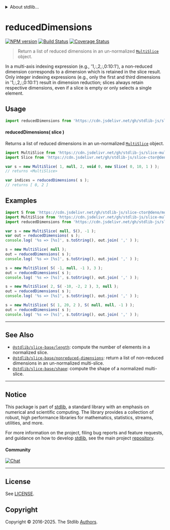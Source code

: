<!--

@license Apache-2.0

Copyright (c) 2023 The Stdlib Authors.

Licensed under the Apache License, Version 2.0 (the "License");
you may not use this file except in compliance with the License.
You may obtain a copy of the License at

   http://www.apache.org/licenses/LICENSE-2.0

Unless required by applicable law or agreed to in writing, software
distributed under the License is distributed on an "AS IS" BASIS,
WITHOUT WARRANTIES OR CONDITIONS OF ANY KIND, either express or implied.
See the License for the specific language governing permissions and
limitations under the License.

-->


<details>
  <summary>
    About stdlib...
  </summary>
  <p>We believe in a future in which the web is a preferred environment for numerical computation. To help realize this future, we've built stdlib. stdlib is a standard library, with an emphasis on numerical and scientific computation, written in JavaScript (and C) for execution in browsers and in Node.js.</p>
  <p>The library is fully decomposable, being architected in such a way that you can swap out and mix and match APIs and functionality to cater to your exact preferences and use cases.</p>
  <p>When you use stdlib, you can be absolutely certain that you are using the most thorough, rigorous, well-written, studied, documented, tested, measured, and high-quality code out there.</p>
  <p>To join us in bringing numerical computing to the web, get started by checking us out on <a href="https://github.com/stdlib-js/stdlib">GitHub</a>, and please consider <a href="https://opencollective.com/stdlib">financially supporting stdlib</a>. We greatly appreciate your continued support!</p>
</details>

# reducedDimensions

[![NPM version][npm-image]][npm-url] [![Build Status][test-image]][test-url] [![Coverage Status][coverage-image]][coverage-url] <!-- [![dependencies][dependencies-image]][dependencies-url] -->

> Return a list of reduced dimensions in an un-normalized [`MultiSlice`][@stdlib/slice/multi] object.

<!-- Section to include introductory text. Make sure to keep an empty line after the intro `section` element and another before the `/section` close. -->

<section class="intro">

In a multi-axis indexing expression (e.g., '1,:,2,:,0:10:1'), a non-reduced dimension corresponds to a dimension which is retained in the slice result. Only integer indexing expressions (e.g., only the first and third dimensions in '1,:,2,:,0:10:1') result in dimension reduction; slices always retain respective dimensions, even if a slice is empty or only selects a single element.

</section>

<!-- /.intro -->

<!-- Package usage documentation. -->



<section class="usage">

## Usage

```javascript
import reducedDimensions from 'https://cdn.jsdelivr.net/gh/stdlib-js/slice-base-reduced-dimensions@deno/mod.js';
```

<a name="main"></a>

#### reducedDimensions( slice )

Returns a list of reduced dimensions in an un-normalized [`MultiSlice`][@stdlib/slice/multi] object.

```javascript
import MultiSlice from 'https://cdn.jsdelivr.net/gh/stdlib-js/slice-multi@deno/mod.js';
import Slice from 'https://cdn.jsdelivr.net/gh/stdlib-js/slice-ctor@deno/mod.js';

var s = new MultiSlice( 1, null, 2, void 0, new Slice( 0, 10, 1 ) );
// returns <MultiSlice>

var indices = reducedDimensions( s );
// returns [ 0, 2 ]
```

</section>

<!-- /.usage -->

<!-- Package usage notes. Make sure to keep an empty line after the `section` element and another before the `/section` close. -->

<section class="notes">

</section>

<!-- /.notes -->

<!-- Package usage examples. -->

<section class="examples">

## Examples

<!-- eslint no-undef: "error" -->

<!-- eslint-disable new-cap -->

```javascript
import S from 'https://cdn.jsdelivr.net/gh/stdlib-js/slice-ctor@deno/mod.js';
import MultiSlice from 'https://cdn.jsdelivr.net/gh/stdlib-js/slice-multi@deno/mod.js';
import reducedDimensions from 'https://cdn.jsdelivr.net/gh/stdlib-js/slice-base-reduced-dimensions@deno/mod.js';

var s = new MultiSlice( null, S(), -1 );
var out = reducedDimensions( s );
console.log( '%s => [%s]', s.toString(), out.join( ',' ) );

s = new MultiSlice( null );
out = reducedDimensions( s );
console.log( '%s => [%s]', s.toString(), out.join( ',' ) );

s = new MultiSlice( S( -1, null, -1 ), 3 );
out = reducedDimensions( s );
console.log( '%s => [%s]', s.toString(), out.join( ',' ) );

s = new MultiSlice( 2, S( -10, -2, 2 ), 3, null );
out = reducedDimensions( s );
console.log( '%s => [%s]', s.toString(), out.join( ',' ) );

s = new MultiSlice( S( 1, 20, 2 ), S( null, null, -1 ) );
out = reducedDimensions( s );
console.log( '%s => [%s]', s.toString(), out.join( ',' ) );
```

</section>

<!-- /.examples -->

<!-- Section to include cited references. If references are included, add a horizontal rule *before* the section. Make sure to keep an empty line after the `section` element and another before the `/section` close. -->

<section class="references">

</section>

<!-- /.references -->

<!-- Section for related `stdlib` packages. Do not manually edit this section, as it is automatically populated. -->

<section class="related">

* * *

## See Also

-   <span class="package-name">[`@stdlib/slice-base/length`][@stdlib/slice/base/length]</span><span class="delimiter">: </span><span class="description">compute the number of elements in a normalized slice.</span>
-   <span class="package-name">[`@stdlib/slice-base/nonreduced-dimensions`][@stdlib/slice/base/nonreduced-dimensions]</span><span class="delimiter">: </span><span class="description">return a list of non-reduced dimensions in an un-normalized multi-slice.</span>
-   <span class="package-name">[`@stdlib/slice-base/shape`][@stdlib/slice/base/shape]</span><span class="delimiter">: </span><span class="description">compute the shape of a normalized multi-slice.</span>

</section>

<!-- /.related -->

<!-- Section for all links. Make sure to keep an empty line after the `section` element and another before the `/section` close. -->


<section class="main-repo" >

* * *

## Notice

This package is part of [stdlib][stdlib], a standard library with an emphasis on numerical and scientific computing. The library provides a collection of robust, high performance libraries for mathematics, statistics, streams, utilities, and more.

For more information on the project, filing bug reports and feature requests, and guidance on how to develop [stdlib][stdlib], see the main project [repository][stdlib].

#### Community

[![Chat][chat-image]][chat-url]

---

## License

See [LICENSE][stdlib-license].


## Copyright

Copyright &copy; 2016-2025. The Stdlib [Authors][stdlib-authors].

</section>

<!-- /.stdlib -->

<!-- Section for all links. Make sure to keep an empty line after the `section` element and another before the `/section` close. -->

<section class="links">

[npm-image]: http://img.shields.io/npm/v/@stdlib/slice-base-reduced-dimensions.svg
[npm-url]: https://npmjs.org/package/@stdlib/slice-base-reduced-dimensions

[test-image]: https://github.com/stdlib-js/slice-base-reduced-dimensions/actions/workflows/test.yml/badge.svg?branch=main
[test-url]: https://github.com/stdlib-js/slice-base-reduced-dimensions/actions/workflows/test.yml?query=branch:main

[coverage-image]: https://img.shields.io/codecov/c/github/stdlib-js/slice-base-reduced-dimensions/main.svg
[coverage-url]: https://codecov.io/github/stdlib-js/slice-base-reduced-dimensions?branch=main

<!--

[dependencies-image]: https://img.shields.io/david/stdlib-js/slice-base-reduced-dimensions.svg
[dependencies-url]: https://david-dm.org/stdlib-js/slice-base-reduced-dimensions/main

-->

[chat-image]: https://img.shields.io/gitter/room/stdlib-js/stdlib.svg
[chat-url]: https://app.gitter.im/#/room/#stdlib-js_stdlib:gitter.im

[stdlib]: https://github.com/stdlib-js/stdlib

[stdlib-authors]: https://github.com/stdlib-js/stdlib/graphs/contributors

[umd]: https://github.com/umdjs/umd
[es-module]: https://developer.mozilla.org/en-US/docs/Web/JavaScript/Guide/Modules

[deno-url]: https://github.com/stdlib-js/slice-base-reduced-dimensions/tree/deno
[deno-readme]: https://github.com/stdlib-js/slice-base-reduced-dimensions/blob/deno/README.md
[umd-url]: https://github.com/stdlib-js/slice-base-reduced-dimensions/tree/umd
[umd-readme]: https://github.com/stdlib-js/slice-base-reduced-dimensions/blob/umd/README.md
[esm-url]: https://github.com/stdlib-js/slice-base-reduced-dimensions/tree/esm
[esm-readme]: https://github.com/stdlib-js/slice-base-reduced-dimensions/blob/esm/README.md
[branches-url]: https://github.com/stdlib-js/slice-base-reduced-dimensions/blob/main/branches.md

[stdlib-license]: https://raw.githubusercontent.com/stdlib-js/slice-base-reduced-dimensions/main/LICENSE

[@stdlib/slice/multi]: https://github.com/stdlib-js/slice-multi/tree/deno

<!-- <related-links> -->

[@stdlib/slice/base/length]: https://github.com/stdlib-js/slice-base-length/tree/deno

[@stdlib/slice/base/nonreduced-dimensions]: https://github.com/stdlib-js/slice-base-nonreduced-dimensions/tree/deno

[@stdlib/slice/base/shape]: https://github.com/stdlib-js/slice-base-shape/tree/deno

<!-- </related-links> -->

</section>

<!-- /.links -->

